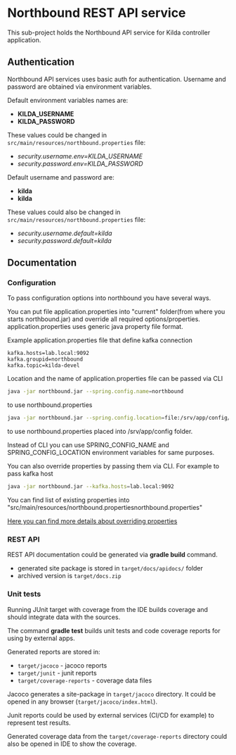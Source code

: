 # Northbound REST API service

This sub-project holds the Northbound API service for Kilda controller application.

## Authentication

Northbound API services uses basic auth for authentication. Username and password are obtained via environment variables.

Default environment variables names are:
* __KILDA_USERNAME__
* __KILDA_PASSWORD__

These values could be changed in ```src/main/resources/northbound.properties``` file:

* _security.username.env=KILDA_USERNAME_
* _security.password.env=KILDA_PASSWORD_

Default username and password are:
* __kilda__
* __kilda__

These values could also be changed in ```src/main/resources/northbound.properties``` file:

* _security.username.default=kilda_
* _security.password.default=kilda_

## Documentation

### Configuration
To pass configuration options into northbound you have several ways. 

You can put file application.properties into "current" folder(from where you starts northbound.jar) and override all
required options/properties. application.properties uses generic java property file format.

Example application.properties file that define kafka connection
```properties
kafka.hosts=lab.local:9092
kafka.groupid=northbound
kafka.topic=kilda-devel
```

Location and the name of application.properties file can be passed via CLI
```bash
java -jar northbound.jar --spring.config.name=northbound
```
to use northbound.properties

```bash
java -jar northbound.jar --spring.config.location=file:/srv/app/config/ --spring.config.name=northbound
```
to use northbound.properties placed into /srv/app/config folder.

Instead of CLI you can use SPRING_CONFIG_NAME and SPRING_CONFIG_LOCATION environment variables for same purposes. 

You can also override properties by passing them via CLI. For example to pass kafka host

```bash
java -jar northbound.jar --kafka.hosts=lab.local:9092
```

You can find list of existing properties into "src/main/resources/northbound.propertiesnorthbound.properties"

[Here you can find more details about overriding properties](https://docs.spring.io/spring-boot/docs/current/reference/html/boot-features-external-config.html#boot-features-external-config-application-property-files])

### REST API

REST API documentation could be generated via __gradle build__ command.

* generated site package is stored in ```target/docs/apidocs/``` folder
* archived version is ```target/docs.zip```

### Unit tests

Running JUnit target with coverage from the IDE builds coverage and should integrate data with the sources.

The command __gradle test__ builds unit tests and code coverage reports for using by external apps.

Generated reports are stored in:
* ```target/jacoco``` - jacoco reports
* ```target/junit``` - junit reports
* ```target/coverage-reports``` - coverage data files

Jacoco generates a site-package in ```target/jacoco``` directory.
It could be opened in any browser (```target/jacoco/index.html```).

Junit reports could be used by external services (CI/CD for example) to represent test results.

Generated coverage data from the ```target/coverage-reports``` directory could also be opened in IDE to show the coverage.
